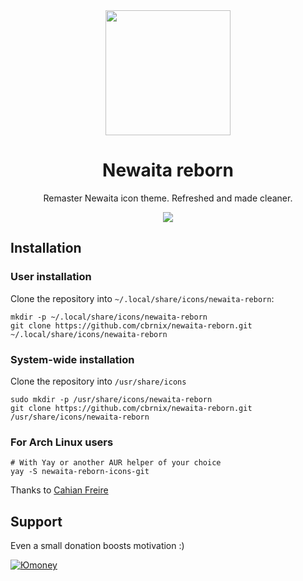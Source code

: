 <div align="center">
    <img src="icon.png" width="200" height="200" />
    <h1>Newaita reborn</h1>
    <p>Remaster Newaita icon theme. Refreshed and made cleaner.</p>
    <img src="cover.png" />
</div>

## Installation

### User installation
Clone the repository into `~/.local/share/icons/newaita-reborn`:
```
mkdir -p ~/.local/share/icons/newaita-reborn
git clone https://github.com/cbrnix/newaita-reborn.git ~/.local/share/icons/newaita-reborn
```
### System-wide installation
Clone the repository into `/usr/share/icons`
```
sudo mkdir -p /usr/share/icons/newaita-reborn
git clone https://github.com/cbrnix/newaita-reborn.git /usr/share/icons/newaita-reborn
```
### For Arch Linux users

```shell
# With Yay or another AUR helper of your choice
yay -S newaita-reborn-icons-git
```

Thanks to [Cahian Freire](https://github.com/cahian)

## Support

Even a small donation boosts motivation :)


[![Юmoney](https://i.imgur.com/KrkyEbB.png)](https://yoomoney.ru/to/41001796418567)
